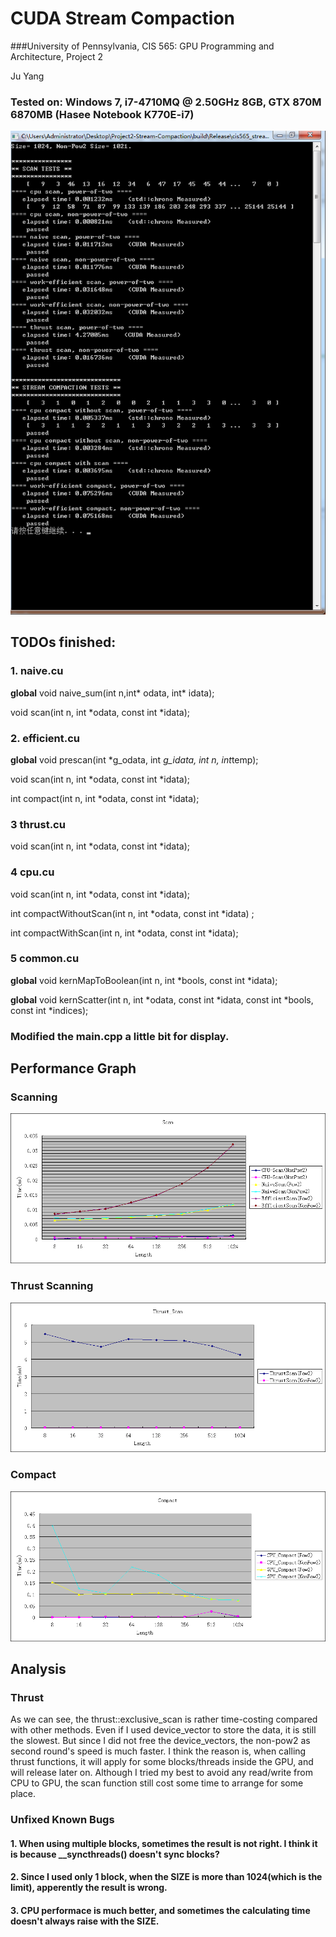 CUDA Stream Compaction
======================

###University of Pennsylvania, CIS 565: GPU Programming and Architecture, Project 2

Ju Yang 

### Tested on: Windows 7, i7-4710MQ @ 2.50GHz 8GB, GTX 870M 6870MB (Hasee Notebook K770E-i7)
![result](doc/1024.png)

## TODOs finished: 
  ### 1. naive.cu 
  
  __global__ void naive_sum(int n,int* odata, int* idata);
  
  void scan(int n, int *odata, const int *idata);  
  
  ### 2. efficient.cu 
  
  __global__ void prescan(int *g_odata, int *g_idata, int n, int*temp);
  
  void scan(int n, int *odata, const int *idata);
  
  int compact(int n, int *odata, const int *idata);
  

  ### 3 thrust.cu 
  
  void scan(int n, int *odata, const int *idata);
  
  
  ### 4 cpu.cu 
  
  void scan(int n, int *odata, const int *idata);
  
  int compactWithoutScan(int n, int *odata, const int *idata) ;
  
  int compactWithScan(int n, int *odata, const int *idata);
  
  ### 5 common.cu 
  
  __global__ void kernMapToBoolean(int n, int *bools, const int *idata);
  
  __global__ void kernScatter(int n, int *odata,
                const int *idata, const int *bools, const int *indices);
                
 ### Modified the main.cpp a little bit for display. 

## Performance Graph

 ### Scanning
 ![result](doc/image001.gif)
 ### Thrust Scanning
 ![result](doc/data_29123_image001.gif)
 ### Compact
 ![result](doc/data_6317_image001.gif)
 
## Analysis
 ### Thrust
 As we can see, the thrust::exclusive_scan is rather time-costing compared with other methods. Even if I used device_vector to store the data, it is still the slowest. 
 But since I did not free the device_vectors, the non-pow2 as second round's speed is much faster. 
 I think the reason is, when calling thrust functions, it will apply for some blocks/threads inside the GPU, and will release later on. 
 Although I tried my best to avoid any read/write from CPU to GPU, the scan function still cost some time to arrange for some place. 
 
 ### Unfixed Known Bugs
  #### 1. When using multiple blocks, sometimes the result is not right. I think it is because __syncthreads() doesn't sync blocks?
  #### 2. Since I used only 1 block, when the SIZE is more than 1024(which is the limit), apperently the result is wrong. 
  #### 3. CPU performace is much better, and sometimes the calculating time doesn't always raise with the SIZE. 
